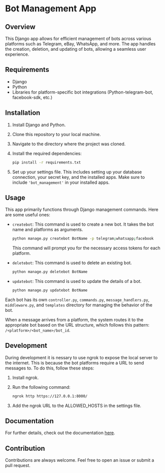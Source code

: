 # Bot Management App

## Overview

This Django app allows for efficient management of bots across various platforms such as Telegram, eBay, WhatsApp, and more. The app handles the creation, deletion, and updating of bots, allowing a seamless user experience.

## Requirements

- Django
- Python
- Libraries for platform-specific bot integrations (Python-telegram-bot, facebook-sdk, etc.)

## Installation

1. Install Django and Python.
2. Clone this repository to your local machine.
3. Navigate to the directory where the project was cloned.
4. Install the required dependencies:

    ```sh
    pip install -r requirements.txt
    ```

5. Set up your settings file. This includes setting up your database connection, your secret key, and the installed apps. Make sure to include `'bot_management'` in your installed apps.

## Usage

This app primarily functions through Django management commands. Here are some useful ones:

- `createbot`: This command is used to create a new bot. It takes the bot name and platforms as arguments.

    ```sh
    python manage.py createbot BotName -p telegram;whatsapp;facebook
    ```

    This command will prompt you for the necessary access tokens for each platform.

- `deletebot`: This command is used to delete an existing bot.

    ```sh
    python manage.py deletebot BotName
    ```

- `updatebot`: This command is used to update the details of a bot.

    ```sh
    python manage.py updatebot BotName
    ```

Each bot has its own `controller.py`, `commands.py`, `message_handlers.py`, `middleware.py`, and `templates` directory for managing the behavior of the bot.

When a message arrives from a platform, the system routes it to the appropriate bot based on the URL structure, which follows this pattern: `/<platform>/<bot_name>/bot_id`.

## Development

During development it is nessary to use ngrok to expose the local server to the internet. This is because the bot platforms require a URL to send messages to. To do this, follow these steps:

1. Install ngrok.
2. Run the following command:

    ```sh
    ngrok http https://127.0.0.1:8000/
    ```

3. Add the ngrok URL to the ALLOWED_HOSTS in the settings file.

## Documentation

For further details, check out the documentation [here](link_to_documentation).

## Contribution

Contributions are always welcome. Feel free to open an issue or submit a pull request.
